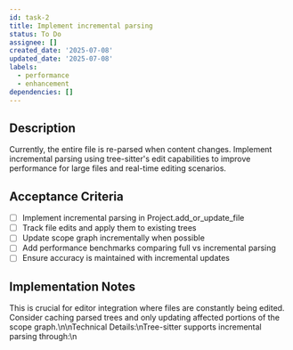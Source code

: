 ```yaml
---
id: task-2
title: Implement incremental parsing
status: To Do
assignee: []
created_date: '2025-07-08'
updated_date: '2025-07-08'
labels:
  - performance
  - enhancement
dependencies: []
---
```


## Description

Currently, the entire file is re-parsed when content changes. Implement incremental parsing using tree-sitter's edit capabilities to improve performance for large files and real-time editing scenarios.

## Acceptance Criteria

- [ ] Implement incremental parsing in Project.add_or_update_file
- [ ] Track file edits and apply them to existing trees
- [ ] Update scope graph incrementally when possible
- [ ] Add performance benchmarks comparing full vs incremental parsing
- [ ] Ensure accuracy is maintained with incremental updates

## Implementation Notes

This is crucial for editor integration where files are constantly being edited. Consider caching parsed trees and only updating affected portions of the scope graph.\n\nTechnical Details:\nTree-sitter supports incremental parsing through:\n
